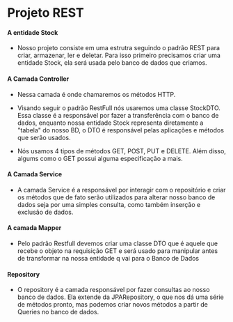 # Projeto REST

#### A entidade Stock
- Nosso projeto consiste em uma estrutra seguindo o padrão 
  REST para criar, armazenar, ler e deletar. Para isso primeiro
  precisamos criar uma entidade Stock, ela será usada pelo banco de 
  dados que criamos.
  
#### A Camada Controller
- Nessa camada é onde chamaremos os métodos HTTP. 
- Visando seguir o padrão RestFull nós usaremos uma classe StockDTO.
Essa classe é a responsável por fazer a transferência com o banco de dados,
  enquanto nossa entidade Stock representa diretamente a "tabela" do nosso 
  BD, o DTO é responsável pelas aplicações e métodos que serão usados.
  
- Nós usamos 4 tipos de métodos GET, POST, PUT e DELETE. Além disso, 
algums como o GET possui alguma especificação a mais.
  
#### A Camada Service
- A camada Service é a responsável por interagir com o repositório e 
criar os métodos que de fato serão utilizados para alterar nosso banco de dados
  seja por uma simples consulta, como também inserção e exclusão de dados.
  

#### A camada Mapper
- Pelo padrão Restfull devemos criar uma classe DTO que é aquele que recebe o 
objeto na requisição GET e será usado para manipular antes de transformar na 
  nossa entidade q vai para o Banco de Dados
  
#### Repository
- O repository é a camada responsável por fazer consultas ao nosso 
banco de dados. Ela extende da JPARepository, o que nos dá uma série de
  métodos pronto, mas podemos criar novos métodos a partir de Queries no 
  banco de dados.